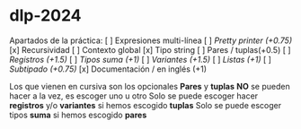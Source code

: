 # dlp-2024

Apartados de la práctica:
	[ ] Expresiones multi-línea
	[ ] _Pretty printer (+0.75)_
	[x] Recursividad
	[ ] Contexto global
	[x] Tipo string
	[ ] Pares / tuplas(+0.5)
	[ ] _Registros (+1.5)_
	[ ] _Tipos suma (+1)_
	[ ] _Variantes (+1.5)_
	[ ] _Listas (+1)_ 
	[ ] _Subtipado (+0.75)_
	[x] Documentación / en inglés (+1)
	
Los que vienen en cursiva son los opcionales
__Pares__ y __tuplas__ __NO__ se pueden hacer a la vez, es escoger uno u otro
Solo se puede escoger hacer __registros__ y/o __variantes__ si hemos escogido __tuplas__
Solo se puede escoger tipos __suma__ si hemos escogido __pares__